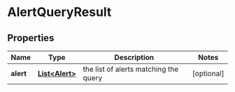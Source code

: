 # AlertQueryResult

## Properties
Name | Type | Description | Notes
------------ | ------------- | ------------- | -------------
**alert** | [**List&lt;Alert&gt;**](Alert.md) | the list of alerts matching the query |  [optional]
